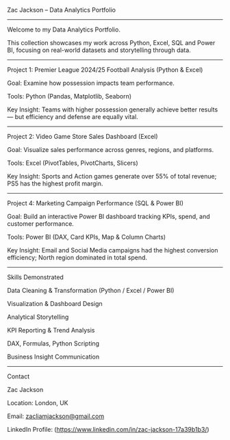 Zac Jackson – Data Analytics Portfolio

---

Welcome to my Data Analytics Portfolio.

This collection showcases my work across Python, Excel, SQL and Power BI, focusing on real-world datasets and storytelling through data.

---

Project 1: Premier League 2024/25 Football Analysis (Python & Excel)

Goal: Examine how possession impacts team performance.

Tools: Python (Pandas, Matplotlib, Seaborn)

Key Insight: Teams with higher possession generally achieve better results — but efficiency and defense are equally vital.

---

Project 2: Video Game Store Sales Dashboard (Excel)

Goal: Visualize sales performance across genres, regions, and platforms.

Tools: Excel (PivotTables, PivotCharts, Slicers)

Key Insight: Sports and Action games generate over 55% of total revenue; PS5 has the highest profit margin.

---

Project 4: Marketing Campaign Performance (SQL & Power BI)

Goal: Build an interactive Power BI dashboard tracking KPIs, spend, and customer performance.

Tools: Power BI (DAX, Card KPIs, Map & Column Charts)

Key Insight: Email and Social Media campaigns had the highest conversion efficiency; North region dominated in total spend.

---

Skills Demonstrated

Data Cleaning & Transformation (Python / Excel / Power BI)

Visualization & Dashboard Design

Analytical Storytelling

KPI Reporting & Trend Analysis

DAX, Formulas, Python Scripting

Business Insight Communication

---

Contact

Zac Jackson

Location: London, UK

Email: zacliamjackson@gmail.com

LinkedIn Profile: (https://www.linkedin.com/in/zac-jackson-17a39b1b3/)



